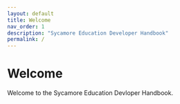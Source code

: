 ```yaml
---
layout: default
title: Welcome
nav_order: 1
description: "Sycamore Education Developer Handbook"
permalink: /
---
```


# Welcome

Welcome to the Sycamore Education Devloper Handbook.

